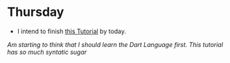 # Thursday

- I intend to finish [this Tutorial](https://docs.flutter.dev/get-started/codelab) by today.


*Am starting to think that I should learn the Dart Language first. This tutorial has so much syntatic sugar*